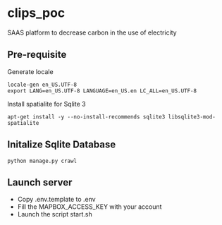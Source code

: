 # clips_poc

SAAS platform to decrease carbon in the use of electricity

## Pre-requisite

Generate locale
```
locale-gen en_US.UTF-8
export LANG=en_US.UTF-8 LANGUAGE=en_US.en LC_ALL=en_US.UTF-8
```

Install spatialite for Sqlite 3

```
apt-get install -y --no-install-recommends sqlite3 libsqlite3-mod-spatialite
```


## Initalize Sqlite Database


```
python manage.py crawl
```

## Launch server

- Copy .env.template to .env 
- Fill the MAPBOX_ACCESS_KEY with your account
- Launch the script start.sh





